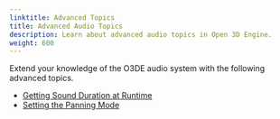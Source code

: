 ```yaml
---
linktitle: Advanced Topics
title: Advanced Audio Topics
description: Learn about advanced audio topics in Open 3D Engine.
weight: 600
---
```


Extend your knowledge of the O3DE audio system with the following advanced topics.

* [Getting Sound Duration at Runtime](./sound-duration-runtime)
* [Setting the Panning Mode](./audio-panning-mode)
